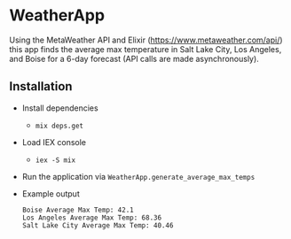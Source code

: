 # WeatherApp

Using the MetaWeather API and Elixir (<https://www.metaweather.com/api/>) this app finds the average max temperature in Salt Lake City, Los Angeles, and Boise for a 6-day forecast (API calls are made asynchronously).

## Installation

- Install dependencies
  - `mix deps.get`
- Load IEX console
  - `iex -S mix`
- Run the application via `WeatherApp.generate_average_max_temps`
- Example output

      Boise Average Max Temp: 42.1
      Los Angeles Average Max Temp: 68.36
      Salt Lake City Average Max Temp: 40.46
